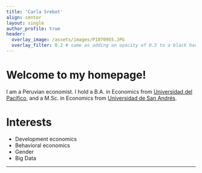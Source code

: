 ```yaml
---
title: 'Carla Srebot'
align: center
layout: single
author_profile: true
header:
  overlay_image: /assets/images/P1070955.JPG
  overlay_filter: 0.2 # same as adding an opacity of 0.5 to a black background
---
```


# Welcome to my homepage! #

I am a Peruvian economist. I hold a B.A. in Economics from [Universidad del Pacífico](https://www.up.edu.pe/en/), and a M.Sc. in Economics from [Universidad de San Andrés](https://udesa.edu.ar/). 

# Interests #
* Development economics
* Behavioral economics 
* Gender
* Big Data

---

